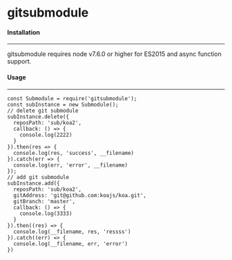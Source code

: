 # gitsubmodule

#### Installation
---
gitsubmodule requires node v7.6.0 or higher for ES2015 and async function support.

#### Usage
---
```
const Submodule = require('gitsubmodule');
const subInstance = new Submodule();
// delete git submodule
subInstance.delete({
  reposPath: 'sub/koa2',
  callback: () => {
    console.log(2222)
  }
}).then(res => {
  console.log(res, 'success', __filename)
}).catch(err => {
  console.log(err, 'error', __filename)
});
// add git submodule
subInstance.add({
  reposPath: 'sub/koa2',
  gitAddress: 'git@github.com:koajs/koa.git',
  gitBranch: 'master',
  callback: () => {
    console.log(3333)
  }
}).then((res) => {
  console.log(__filename, res, 'ressss')
}).catch((err) => {
  console.log(__filename, err, 'error')
})
```




